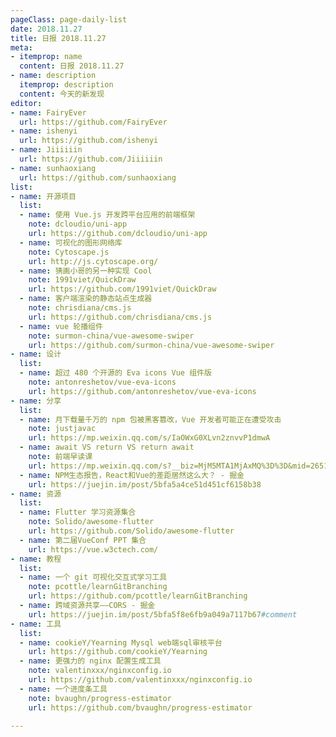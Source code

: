 ```yaml
---
pageClass: page-daily-list
date: 2018.11.27
title: 日报 2018.11.27
meta:
- itemprop: name
  content: 日报 2018.11.27
- name: description
  itemprop: description
  content: 今天的新发现
editor:
- name: FairyEver
  url: https://github.com/FairyEver
- name: ishenyi
  url: https://github.com/ishenyi
- name: Jiiiiiin
  url: https://github.com/Jiiiiiin
- name: sunhaoxiang
  url: https://github.com/sunhaoxiang
list:
- name: 开源项目
  list:
  - name: 使用 Vue.js 开发跨平台应用的前端框架
    note: dcloudio/uni-app
    url: https://github.com/dcloudio/uni-app
  - name: 可视化的图形网络库
    note: Cytoscape.js
    url: http://js.cytoscape.org/
  - name: 猜画小哥的另一种实现 Cool
    note: 1991viet/QuickDraw
    url: https://github.com/1991viet/QuickDraw
  - name: 客户端渲染的静态站点生成器
    note: chrisdiana/cms.js
    url: https://github.com/chrisdiana/cms.js
  - name: vue 轮播组件
    note: surmon-china/vue-awesome-swiper
    url: https://github.com/surmon-china/vue-awesome-swiper
- name: 设计
  list:
  - name: 超过 480 个开源的 Eva icons Vue 组件版
    note: antonreshetov/vue-eva-icons
    url: https://github.com/antonreshetov/vue-eva-icons
- name: 分享
  list:
  - name: 月下载量千万的 npm 包被黑客篡改，Vue 开发者可能正在遭受攻击
    note: justjavac
    url: https://mp.weixin.qq.com/s/IaOWxG0XLvn2znvvP1dmwA
  - name: await VS return VS return await
    note: 前端早读课
    url: https://mp.weixin.qq.com/s?__biz=MjM5MTA1MjAxMQ%3D%3D&mid=2651230547&idx=1&sn=d6d47f921962f87649785835b1bd82f1#wechat_redirect
  - name: NPM生态报告，React和Vue的差距居然这么大？ - 掘金
    url: https://juejin.im/post/5bfa5a4ce51d451cf6158b38
- name: 资源
  list:
  - name: Flutter 学习资源集合
    note: Solido/awesome-flutter
    url: https://github.com/Solido/awesome-flutter
  - name: 第二届VueConf PPT 集合
    url: https://vue.w3ctech.com/
- name: 教程
  list:
  - name: 一个 git 可视化交互式学习工具
    note: pcottle/learnGitBranching
    url: https://github.com/pcottle/learnGitBranching
  - name: 跨域资源共享——CORS - 掘金
    url: https://juejin.im/post/5bfa5f8e6fb9a049a7117b67#comment
- name: 工具
  list:
  - name: cookieY/Yearning Mysql web端sql审核平台
    url: https://github.com/cookieY/Yearning
  - name: 更强力的 nginx 配置生成工具
    note: valentinxxx/nginxconfig.io
    url: https://github.com/valentinxxx/nginxconfig.io
  - name: 一个进度条工具
    note: bvaughn/progress-estimator
    url: https://github.com/bvaughn/progress-estimator

---
```


<daily-list v-bind="$page.frontmatter"/>
